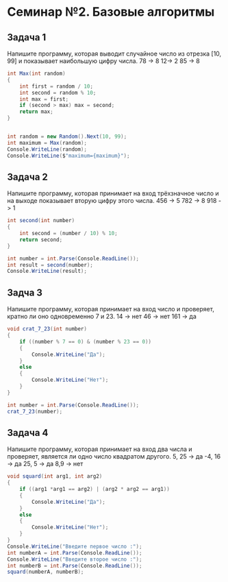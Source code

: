 # Семинар №2. Базовые алгоритмы 

## Задача 1 
Напишите программу, которая выводит
случайное число из отрезка [10, 99] и показывает
наибольшую цифру числа.
78 -> 8
12-> 2
85 -> 8


```C#
int Max(int random)
{
    int first = random / 10;
    int second = random % 10;
    int max = first;
    if (second > max) max = second;
    return max;
}


int random = new Random().Next(10, 99);
int maximum = Max(random);
Console.WriteLine(random);
Console.WriteLine($"maximum={maximum}");
```

## Задача 2
Напишите программу, которая принимает на вход
трёхзначное число и на выходе показывает вторую
цифру этого числа.
456 -> 5
782 -> 8
918 -> 1

```C#
int second(int number)
{
    int second = (number / 10) % 10;
    return second;
}

int number = int.Parse(Console.ReadLine());
int result = second(number);
Console.WriteLine(result);
```

## Задча 3
Напишите программу, которая принимает на
вход число и проверяет, кратно ли оно
одновременно 7 и 23.
14 -> нет
46 -> нет
161 -> да


```C#
void crat_7_23(int number)
{
    if ((number % 7 == 0) & (number % 23 == 0))
    {
        Console.WriteLine("Да");
    }
    else
    {
        Console.WriteLine("Нет");
    }
}

int number = int.Parse(Console.ReadLine());
crat_7_23(number);
```

## Задача 4
Напишите программу, которая принимает на
вход два числа и проверяет, является ли одно
число квадратом другого.
5, 25 -> да
-4, 16 -> да
25, 5 -> да
8,9 -> нет

```C#
void squard(int arg1, int arg2)
{
    if ((arg1 *arg1 == arg2) | (arg2 * arg2 == arg1))
    {
        Console.WriteLine("Да");
    }
    else
    {
        Console.WriteLine("Нет");
    }
}
Console.WriteLine("Введите первое число :");
int numberA = int.Parse(Console.ReadLine());
Console.WriteLine("Введите второе число :");
int numberB = int.Parse(Console.ReadLine());
squard(numberA, numberB);
```

